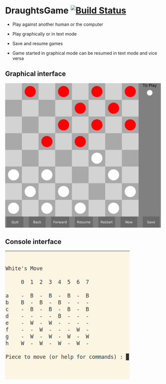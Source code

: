 # DraughtsGame [![Build Status](https://travis-ci.com/jgthomas/DraughtsGame.svg?branch=master)](https://travis-ci.com/jgthomas/DraughtsGame)

* Play against another human or the computer

* Play graphically or in text mode

* Save and resume games

* Game started in graphical mode can be resumed in text mode and vice versa

## Graphical interface

![gui](images/gui.png)

## Console interface

![tui](images/tui.png)
